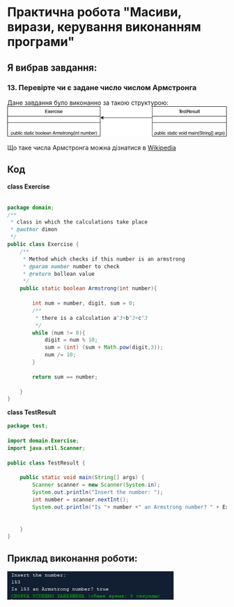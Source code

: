 # Практична робота "Масиви, вирази, керування виконанням програми"
## Я вибрав завдання:
### 13. Перевірте чи є задане число числом Армстронга

Дане завдання було виконанно за такою структурою:
![Image](https://github.com/ppc-ntu-khpi/34-arrays-DmitryKryachun/blob/master/images/2.jpg)

Що таке числа Армстронга можна дізнатися в [Wikipedia](https://uk.wikipedia.org/wiki/Числа_Армстронга)



## Код

**class Exercise**

```java

package domain;
/**
 * class in which the calculations take place
 * @author dimon
 */
public class Exercise {
    /**
     * Method which checks if this number is an armstrong
     * @param number number to check
     * @return bollean value
     */
    public static boolean Armstrong(int number){
        
        int num = number, digit, sum = 0;
        /**
         * there is a calculation a^3+b^3+c^3
         */
        while (num != 0){
            digit = num % 10;
            sum = (int) (sum + Math.pow(digit,3));
            num /= 10;
        }
       
        return sum == number;

    }
}

```

**class TestResult**
```java
package test;

import domain.Exercise;
import java.util.Scanner;

public class TestResult {

    public static void main(String[] args) {
        Scanner scanner = new Scanner(System.in);
        System.out.println("Insert the number: ");
        int number = scanner.nextInt();
        System.out.println("Is "+ number +" an Armstrong number? " + Exercise.Armstrong(number));
        

    }
}
```
## Приклад виконання роботи:
![Image](https://github.com/ppc-ntu-khpi/34-arrays-DmitryKryachun/blob/master/images/1.jpg)
